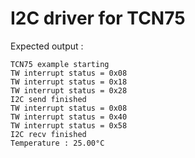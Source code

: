 # I2C driver for TCN75

Expected output :

```
TCN75 example starting
TW interrupt status = 0x08
TW interrupt status = 0x18
TW interrupt status = 0x28
I2C send finished
TW interrupt status = 0x08
TW interrupt status = 0x40
TW interrupt status = 0x58
I2C recv finished
Temperature : 25.00°C
```